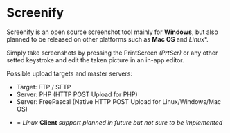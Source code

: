 # Screenify

Screenify is an open source screenshot tool mainly for **Windows**, but also planned to be released on other platforms such as **Mac OS** and *Linux**.

Simply take screenshots by pressing the PrintScreen *(PrtScr)* or any other setted keystroke and edit the taken picture in an in-app editor.

Possible upload targets and master servers:
+ Target: FTP / SFTP
+ Server: PHP (HTTP POST Upload for PHP)
+ Server: FreePascal (Native HTTP POST Upload for Linux/Windows/Mac OS)

* = *Linux* **Client** *support planned in future but not sure to be implemented*

